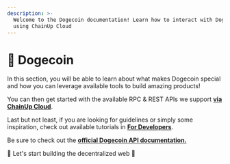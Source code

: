 ```yaml
---
description: >-
  Welcome to the Dogecoin documentation! Learn how to interact with Dogecoin
  using ChainUp Cloud
---
```


# 💯 Dogecoin

In this section, you will be able to learn about what makes Dogecoin special and how you can leverage available tools to build amazing products!

You can then get started with the available RPC & REST APIs we support [**via ChainUp Cloud**](https://app.chainupcloud.com/login).

Last but not least, if you are looking for guidelines or simply some inspiration, check out available tutorials in [**For Developers**](../../introduction/for-developers/use-blockchain-api.md).

Be sure to check out the [**official Dogecoin API documentation.**](https://docs.dogechain.dog/docs/get-started/json-rpc-commands)

🚀 Let's start building the decentralized web 🚀
